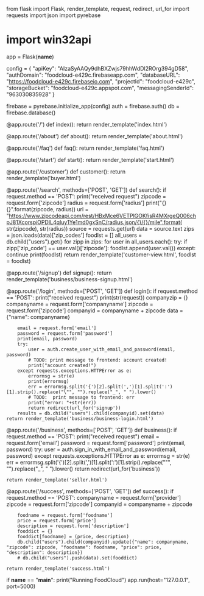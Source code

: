 from flask import Flask, render_template, request, redirect, url_for
import requests
import json
import pyrebase
# import win32api

app = Flask(__name__)

config = {
    "apiKey": "AIzaSyAAQy9dhBXZwjs79hhWdDl2ROrg394gD58",
    "authDomain": "foodcloud-e429c.firebaseapp.com",
    "databaseURL": "https://foodcloud-e429c.firebaseio.com",
    "projectId": "foodcloud-e429c",
    "storageBucket": "foodcloud-e429c.appspot.com",
    "messagingSenderId": "963030835928"
}

firebase = pyrebase.initialize_app(config)
auth = firebase.auth()
db = firebase.database()

@app.route('/')
def index():
    return render_template('index.html')


@app.route('/about')
def about():
    return render_template('about.html')

@app.route('/faq')
def faq():
    return render_template('faq.html')

@app.route('/start')
def start():
    return render_template('start.html')

@app.route('/customer')
def customer():
    return render_template('buyer.html')

@app.route('/search', methods=['POST', 'GET'])
def search():
    if request.method == 'POST':
        print("received request")
        zipcode = request.form['zipcode']
        radius = request.form['radius']
        print("{} {}".format(zipcode, radius))
        url = "https://www.zipcodeapi.com/rest/HBxMce6VETPlGOKfisR4MXrgeQ006chpJ81XcorspiOPDIL4qluy1Ye1md0gxSnC/radius.json/{}/{}/mile".format(
            str(zipcode), str(radius))
        source = requests.get(url)
        data = source.text
        zips = json.loads(data)['zip_codes']
        foodlst = []
        all_users = db.child("users").get()
        for zipp in zips:
            for user in all_users.each():
                try: 
                    if zipp['zip_code'] == user.val()['zipcode']:
                        foodlst.append(user.val())
                except: 
                    continue
        print(foodlst)
        return render_template('customer-view.html', foodlst = foodlst)

@app.route('/signup')
def signup():
    return render_template('business/business-signup.html')


@app.route('/login', methods=['POST', 'GET'])
def login():
    if request.method == 'POST':
        print("received request")
        print(str(request))
        companyzip = {}
        companyname = request.form['companyname']
        zipcode = request.form['zipcode']
        companyid = companyname + zipcode
        data = {"name": companyname}

        email = request.form['email']
        password = request.form['password']
        print(email, password)
        try:
            user = auth.create_user_with_email_and_password(email, password)
            # TODO: print message to frontend: account created!
            print("account created!")
        except requests.exceptions.HTTPError as e:
            errormsg = str(e)
            print(errormsg)
            err = errormsg.split('{')[2].split(',')[1].split(':')[1].strip().replace("\"", "").replace("_", " ").lower()
            # TODO:  print message to frontend: err
            print("error: "+str(err))
            return redirect(url_for('signup'))
        results = db.child("users").child(companyid).set(data)
    return render_template('business/business-login.html')


@app.route('/business', methods=['POST', 'GET'])
def business():
    if request.method == 'POST':
        print("received request")
        email = request.form['email']
        password = request.form['password']
        print(email, password)
        try:
            user = auth.sign_in_with_email_and_password(email, password)
        except requests.exceptions.HTTPError as e:
            errormsg = str(e)
            err = errormsg.split('{')[2].split(',')[1].split(':')[1].strip().replace("\"", "").replace("_", " ").lower()
            return redirect(url_for('business'))

    return render_template('seller.html')

@app.route('/success', methods=['POST', 'GET'])
def success():
    if request.method == 'POST':
        companyname = request.form['provider']
        zipcode = request.form['zipcode']
        companyid = companyname + zipcode

        foodname = request.form['foodname']
        price = request.form['price']
        description = request.form['description']
        fooddict = {}
        fooddict[foodname] = (price, description)
        db.child("users").child(companyid).update({"name": companyname, "zipcode": zipcode, "foodname": foodname, "price": price, "description": description})
        # db.child("users").push(data).set(fooddict)
        
    return render_template('success.html')

if __name__ == "__main__":
    print("Running FoodCloud")
    app.run(host="127.0.0.1", port=5000)
